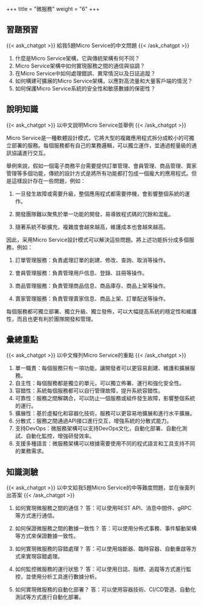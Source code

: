 +++
title = "微服務"
weight = "6"
+++
## 習題預習
{{< ask_chatgpt >}}
給我5題Micro Service的中文問題
{{< /ask_chatgpt >}}



1. 什麼是Micro Service架構，它與傳統架構有何不同？
2. Micro Service架構中如何實現服務之間的通信與協調？
3. 在Micro Service中如何處理錯誤、異常情況以及日誌追蹤？
4. 如何構建可擴展的Micro Service架構，以應對高流量和大量客戶端的情況？
5. 如何保護Micro Service系統的安全性和敏感數據的保密性？   

## 說明知識
{{< ask_chatgpt >}}
以中文說明Micro Service並舉例
{{< /ask_chatgpt >}}



Micro Service是一種軟體設計模式，它將大型的複雜應用程式拆分成較小的可獨立部署的服務。每個服務都有自己的業務邏輯，可以獨立運作，並通過輕量級的通訊協議進行交互。

舉例來說，假如一個電子商務平台需要提供訂單管理、會員管理、商品管理、賣家管理等多個功能，傳統的設計方式是將所有功能都打包成一個龐大的應用程式。但是這樣設計存在一些問題，例如：

1. 一旦發生故障或需要升級，整個應用程式都需要停機，會影響整個系統的運作。

2. 開發團隊難以聚焦於單一功能的開發，易導致程式碼的冗餘和混亂。

3. 隨著系統不斷擴充，複雜度會越來越高，維護成本也會越來越高。

因此，采用Micro Service設計模式可以解決這些問題。將上述功能拆分成多個服務，例如：

1. 訂單管理服務：負責處理訂單的創建、修改、查詢、取消等操作。

2. 會員管理服務：負責管理用戶信息、登錄、註冊等操作。

3. 商品管理服務：負責管理商品信息、商品庫存、商品上架等操作。

4. 賣家管理服務：負責管理賣家信息、商品上架、訂單配送等操作。

每個服務都可獨立部署、獨立升級、獨立發佈，可以大幅提高系統的穩定性和維護性，而且也更有利於團隊開發和管理。   

## 彙總重點
{{< ask_chatgpt >}}
以中文條列Micro Service的重點
{{< /ask_chatgpt >}}



1. 單一職責：每個服務只有一項功能，讓開發者可以更容易創建、維護和擴展服務。
2. 自主性：每個服務都是獨立的單元，可以獨立佈署、運行和強化安全性。
3. 容錯性：系統每個服務都可以自行管理故障，提升系統容錯性。
4. 可靠性：服務之間解耦合，可以防止一個服務或組件發生故障，影響整個系統的運行。
5. 擴展性：基於虛擬化和容器化技術，服務可以更容易地擴展和進行水平擴展。
6. 分散式：服務之間通過API接口進行交互，增強系統的分散式能力。
7. 支持DevOps：微服務架構可以支持DevOps文化，自動化部署、自動化測試、自動化監控，增強研發效率。
8. 支援多種語言：微服務架構可以根據需要使用不同的程式語言和工具支持不同的業務需求。   

## 知識測驗
{{< ask_chatgpt >}}
以中文給我5題Micro Service的中等難度問題，並在後面列出答案
{{< /ask_chatgpt >}}



1. 如何實現微服務之間的通信？
答：可以使用REST API、消息中間件、gRPC等方式進行通信。

2. 如何保證微服務之間的數據一致性？
答：可以使用分佈式事務、事件驅動架構等方式來保證數據一致性。

3. 如何實現微服務的容錯處理？
答：可以使用熔斷器、臨時容器、自動重啟等方式來實現容錯處理。

4. 如何監控微服務的運行狀態？
答：可以使用日誌、指標、追蹤等方式進行監控，並使用分析工具進行數據分析。

5. 如何實現微服務的自動化部署？
答：可以使用容器技術、CI/CD管道、自動化測試等方式進行自動化部署。   

